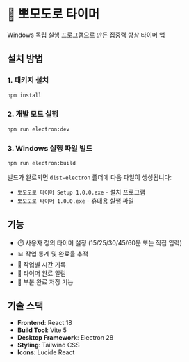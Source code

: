 # 🍅 뽀모도로 타이머

Windows 독립 실행 프로그램으로 만든 집중력 향상 타이머 앱

## 설치 방법

### 1. 패키지 설치
```bash
npm install
```

### 2. 개발 모드 실행
```bash
npm run electron:dev
```

### 3. Windows 실행 파일 빌드
```bash
npm run electron:build
```

빌드가 완료되면 `dist-electron` 폴더에 다음 파일이 생성됩니다:
- `뽀모도로 타이머 Setup 1.0.0.exe` - 설치 프로그램
- `뽀모도로 타이머 1.0.0.exe` - 휴대용 실행 파일

## 기능

- ⏱️ 사용자 정의 타이머 설정 (15/25/30/45/60분 또는 직접 입력)
- 📊 작업 통계 및 완료율 추적
- 🎯 작업별 시간 기록
- 🔔 타이머 완료 알림
- 💾 부분 완료 저장 기능

## 기술 스택

- **Frontend**: React 18
- **Build Tool**: Vite 5
- **Desktop Framework**: Electron 28
- **Styling**: Tailwind CSS
- **Icons**: Lucide React
